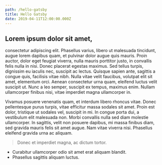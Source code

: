 ```yaml
---
path: /hello-gatsby
title: Hello Gatsby
date: 2019-04-11T12:00:00.000Z
---
```


## Lorem ipsum dolor sit amet,

consectetur adipiscing elit. Phasellus varius, libero ut malesuada tincidunt, augue lorem dapibus quam, et pulvinar dolor augue quis mauris. Proin auctor, dolor eget feugiat viverra, nulla mauris porttitor justo, in convallis felis nulla in nisi. Donec placerat egestas maximus. Sed tellus turpis, dignissim eu iaculis nec, suscipit ac lectus. Quisque sapien ante, sagittis a congue quis, facilisis vitae nibh. Nulla vitae velit faucibus, volutpat elit sit amet, elementum orci. Aenean consectetur urna quam, eleifend luctus velit suscipit ut. Nunc a leo semper, suscipit ex tempus, maximus enim. Nullam ullamcorper finibus nisi, vitae imperdiet magna ullamcorper in.

Vivamus posuere venenatis quam, et interdum libero rhoncus vitae. Donec pellentesque purus turpis, vitae efficitur massa sodales sit amet. Proin est dolor, tristique ut sodales vel, suscipit in mi. In congue porta dui, a vestibulum elit malesuada non. Morbi convallis nulla sed diam molestie ullamcorper. In sagittis, velit non posuere dapibus, mi massa finibus diam, sed gravida mauris felis sit amet augue. Nam vitae viverra nisi. Phasellus eleifend gravida urna ac aliquam.

> Donec et imperdiet magna, ac dictum tortor.

- Curabitur ullamcorper odio sit amet erat aliquam blandit.
- Phasellus sagittis aliquam luctus.
